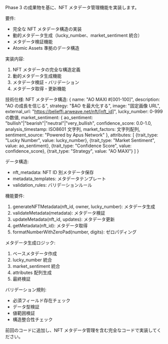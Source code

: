 Phase 3 の成果物を基に、NFT メタデータ管理機能を実装します。

要件:

- 完全な NFT メタデータ構造の実装
- 動的メタデータ生成（lucky_number、market_sentiment 統合）
- メタデータ検証機能
- Atomic Assets 準拠のデータ構造

実装内容:

1. NFT メタデータの完全な構造定義
2. 動的メタデータ生成機能
3. メタデータ検証・バリデーション
4. メタデータ取得・更新機能

技術仕様:
NFT メタデータ構造:
{
name: "AO MAXI #[001-100]",
description: "AO の成長を信じる",
strategy: "$AO を最大化する",
image: "固定画像 URL",
external_url: "https://belieffi.arweave.net/nft/[nft_id]",
lucky_number: 0-999 の数値,
market_sentiment: {
ao_sentiment: "bullish"|"bearish"|"neutral"|"very_bullish",
confidence_score: 0.0-1.0,
analysis_timestamp: ISO8601 文字列,
market_factors: 文字列配列,
sentiment_source: "Powered by Apus Network"
},
attributes: [
{trait_type: "Lucky Number", value: lucky_number},
{trait_type: "Market Sentiment", value: ao_sentiment},
{trait_type: "Confidence Score", value: confidence_score},
{trait_type: "Strategy", value: "AO MAXI"}
]
}

データ構造:

- nft_metadata: NFT ID 別メタデータ保存
- metadata_templates: メタデータテンプレート
- validation_rules: バリデーションルール

機能要件:

1. generateNFTMetadata(nft_id, owner, lucky_number): メタデータ生成
2. validateMetadata(metadata): メタデータ検証
3. updateMetadata(nft_id, updates): メタデータ更新
4. getMetadata(nft_id): メタデータ取得
5. formatNumberWithZeroPad(number, digits): ゼロパディング

メタデータ生成ロジック:

1. ベースメタデータ作成
2. lucky_number 統合
3. market_sentiment 統合
4. attributes 配列生成
5. 最終検証

バリデーション規則:

- 必須フィールド存在チェック
- データ型検証
- 値範囲検証
- 構造整合性チェック

前回のコードに追加し、NFT メタデータ管理を含む完全なコードで実装してください。
